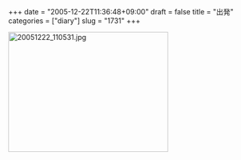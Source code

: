 +++
date = "2005-12-22T11:36:48+09:00"
draft = false
title = "出発"
categories = ["diary"]
slug = "1731"
+++

<img src="http://ieiriblog.img.jugem.cc/20051222_110531.jpg" class="pict" width="320" height="240" alt="20051222_110531.jpg" />
